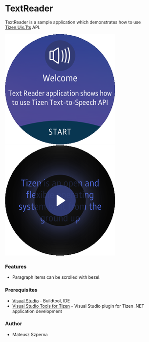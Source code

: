 # TextReader
TextReader is a sample application which demonstrates how to use [Tizen.Uix.Tts](https://samsung.github.io/TizenFX/stable/api/Tizen.Uix.Tts.html) API.

![Welcome Page](./Screenshots/Screenshot1.png)
![Main Page](./Screenshots/Screenshot2.png)

### Features
* Paragraph items can be scrolled with bezel.

### Prerequisites

* [Visual Studio](https://www.visualstudio.com/) - Buildtool, IDE
* [Visual Studio Tools for Tizen](https://docs.tizen.org/application/vstools/install) - Visual Studio plugin for Tizen .NET application development

### Author
* Mateusz Szperna
